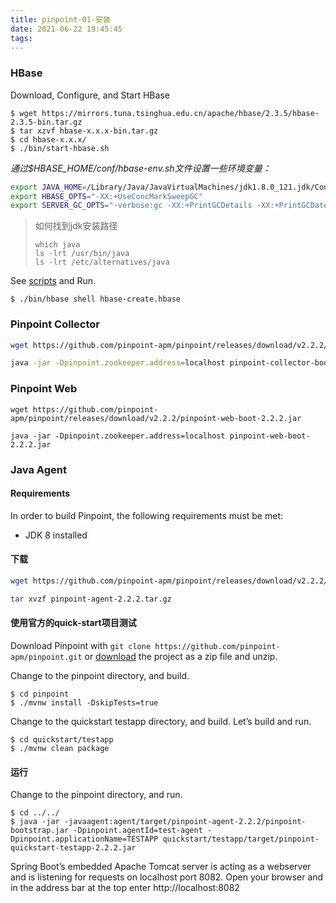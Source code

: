 ```yaml
---
title: pinpoint-01-安装
date: 2021-06-22 19:45:45
tags:
---
```


### HBase

Download, Configure, and Start HBase

```
$ wget https://mirrors.tuna.tsinghua.edu.cn/apache/hbase/2.3.5/hbase-2.3.5-bin.tar.gz
$ tar xzvf hbase-x.x.x-bin.tar.gz
$ cd hbase-x.x.x/
$ ./bin/start-hbase.sh
```

*通过$HBASE_HOME/conf/hbase-env.sh文件设置一些环境变量：*

```bash
export JAVA_HOME=/Library/Java/JavaVirtualMachines/jdk1.8.0_121.jdk/Contents/Home
export HBASE_OPTS="-XX:+UseConcMarkSweepGC"
export SERVER_GC_OPTS="-verbose:gc -XX:+PrintGCDetails -XX:+PrintGCDateStamps -Xloggc:/Users/zhuzhi/hbase124/logs/jdk8.log"
```

> 如何找到jdk安装路径
>
> ```
> which java
> ls -lrt /usr/bin/java
> ls -lrt /etc/alternatives/java
> ```

See [scripts](https://github.com/pinpoint-apm/pinpoint/tree/master/hbase/scripts) and Run.

```
$ ./bin/hbase shell hbase-create.hbase
```



### Pinpoint Collector

```bash
wget https://github.com/pinpoint-apm/pinpoint/releases/download/v2.2.2/pinpoint-collector-boot-2.2.2.jar

java -jar -Dpinpoint.zookeeper.address=localhost pinpoint-collector-boot-2.2.2.jar
```





### Pinpoint Web

```
wget https://github.com/pinpoint-apm/pinpoint/releases/download/v2.2.2/pinpoint-web-boot-2.2.2.jar

java -jar -Dpinpoint.zookeeper.address=localhost pinpoint-web-boot-2.2.2.jar
```



### Java Agent

#### Requirements

In order to build Pinpoint, the following requirements must be met:

- JDK 8 installed

#### 下载

```bash
wget https://github.com/pinpoint-apm/pinpoint/releases/download/v2.2.2/pinpoint-agent-2.2.2.tar.gz

tar xvzf pinpoint-agent-2.2.2.tar.gz
```



#### 使用官方的quick-start项目测试

Download Pinpoint with `git clone https://github.com/pinpoint-apm/pinpoint.git` or [download](https://github.com/pinpoint-apm/pinpoint/archive/master.zip) the project as a zip file and unzip.

Change to the pinpoint directory, and build.

```
$ cd pinpoint
$ ./mvnw install -DskipTests=true 
```

Change to the quickstart testapp directory, and build. Let’s build and run.

```
$ cd quickstart/testapp
$ ./mvnw clean package
```

#### 运行

Change to the pinpoint directory, and run.

```shell
$ cd ../../
$ java -jar -javaagent:agent/target/pinpoint-agent-2.2.2/pinpoint-bootstrap.jar -Dpinpoint.agentId=test-agent -Dpinpoint.applicationName=TESTAPP quickstart/testapp/target/pinpoint-quickstart-testapp-2.2.2.jar
```

Spring Boot’s embedded Apache Tomcat server is acting as a webserver and is listening for requests on localhost port 8082. Open your browser and in the address bar at the top enter http://localhost:8082

